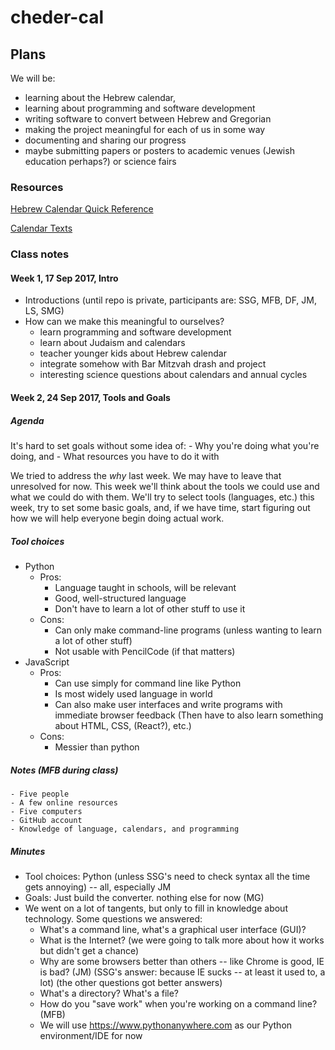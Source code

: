 # cheder-cal

## Plans
We will be: 
 - learning about the Hebrew calendar,
 - learning about programming and software development
 - writing software to convert between Hebrew and Gregorian
 - making the project meaningful for each of us in some way
 - documenting and sharing our progress
 - maybe submitting papers or posters to academic venues (Jewish education perhaps?) or science fairs
 

### Resources
[Hebrew Calendar Quick Reference](files/quickref.pdf)

[Calendar Texts](files/calendarTexts.pdf)

### Class notes

#### Week 1, 17 Sep 2017, Intro
 - Introductions (until repo is private, participants are: SSG, MFB, DF, JM, LS, SMG)
 - How can we make this meaningful to ourselves?
   - learn programming and software development
   - learn about Judaism and calendars
   - teacher younger kids about Hebrew calendar
   - integrate somehow with Bar Mitzvah drash and project
   - interesting science questions about calendars and annual cycles

#### Week 2, 24 Sep 2017, Tools and Goals
 
##### Agenda
   It's hard to set goals without some idea of:
     - Why you're doing what you're doing, and
     - What resources you have to do it with
     
   We tried to address the *why* last week. We may have to leave that unresolved for now.
   This week we'll think about the tools we could use and what we could do with them.
   We'll try to select tools (languages, etc.) this week, try to set some basic goals,
   and, if we have time, start figuring out how we will help everyone begin doing 
   actual work.
##### Tool choices
   - Python
     - Pros:
       - Language taught in schools, will be relevant
       - Good, well-structured language
       - Don't have to learn a lot of other stuff to use it
     - Cons:
       - Can only make command-line programs (unless wanting to learn a lot of other stuff)
       - Not usable with PencilCode (if that matters)
   - JavaScript
     - Pros:
       - Can use simply for command line like Python
       - Is most widely used language in world
       - Can also make user interfaces and write programs with immediate browser feedback
         (Then have to also learn something about HTML, CSS, (React?), etc.)
     - Cons:
       - Messier than python

##### Notes (MFB during class)

    - Five people
    - A few online resources
    - Five computers
    - GitHub account
    - Knowledge of language, calendars, and programming

##### Minutes
 - Tool choices: Python (unless SSG's need to check syntax all the time gets annoying) -- all, especially JM
 - Goals: Just build the converter. nothing else for now (MG)
 - We went on a lot of tangents, but only to fill in knowledge about technology. Some questions we answered:
    - What's a command line, what's a graphical user interface (GUI)?
    - What is the Internet? (we were going to talk more about how it works but didn't get a chance)
    - Why are some browsers better than others -- like Chrome is good, IE is bad? (JM) (SSG's answer: because 
      IE sucks -- at least it used to, a lot) (the other questions got better answers)
    - What's a directory? What's a file?
    - How do you "save work" when you're working on a command line? (MFB)
    - We will use https://www.pythonanywhere.com as our Python environment/IDE for now
  

